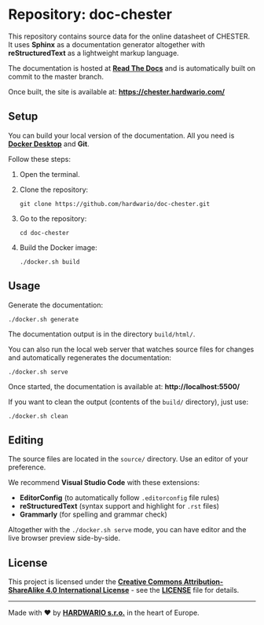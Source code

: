 # Repository: doc-chester

This repository contains source data for the online datasheet of CHESTER. It uses **Sphinx** as a documentation generator altogether with **reStructuredText** as a lightweight markup language.

The documentation is hosted at [**Read The Docs**](https://readthedocs.org/) and is automatically built on commit to the master branch.

Once built, the site is available at: **https://chester.hardwario.com/**


## Setup

You can build your local version of the documentation. All you need is [**Docker Desktop**](https://www.docker.com/products/docker-desktop) and **Git**.

Follow these steps:

1. Open the terminal.

1. Clone the repository:

       git clone https://github.com/hardwario/doc-chester.git

1. Go to the repository:

       cd doc-chester

1. Build the Docker image:

       ./docker.sh build


## Usage

Generate the documentation:

    ./docker.sh generate

The documentation output is in the directory `build/html/`.

You can also run the local web server that watches source files for changes and automatically regenerates the documentation:

    ./docker.sh serve

Once started, the documentation is available at: **http://localhost:5500/**

If you want to clean the output (contents of the `build/` directory), just use:

    ./docker.sh clean


## Editing

The source files are located in the `source/` directory. Use an editor of your preference.

We recommend **Visual Studio Code** with these extensions:

* **EditorConfig** (to automatically follow `.editorconfig` file rules)
* **reStructuredText** (syntax support and highlight for `.rst` files)
* **Grammarly** (for spelling and grammar check)

Altogether with the `./docker.sh serve` mode, you can have editor and the live browser preview side-by-side.


## License

This project is licensed under the [**Creative Commons Attribution-ShareAlike 4.0 International License**](https://creativecommons.org/licenses/by-sa/4.0/) - see the [**LICENSE**](LICENSE) file for details.

---

Made with ❤️ by [**HARDWARIO s.r.o.**](https://www.hardwario.com/) in the heart of Europe.
